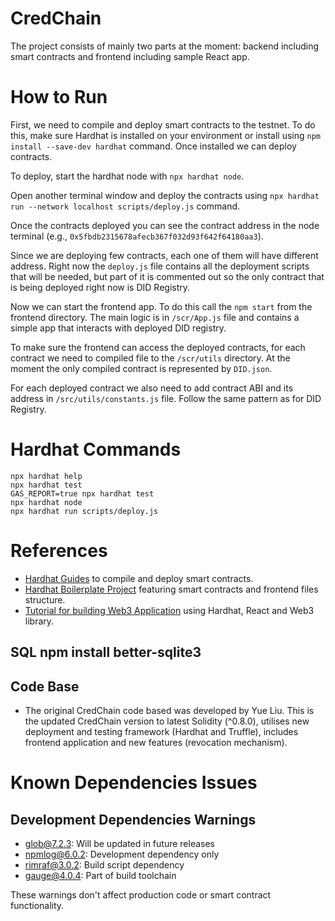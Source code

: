 # CredChain

The project consists of mainly two parts at the moment: backend including smart contracts and frontend including sample React app.

# How to Run

First, we need to compile and deploy smart contracts to the testnet. To do this, make sure Hardhat is installed on your environment or install using `npm install --save-dev hardhat` command. Once installed we can deploy contracts.  

To deploy, start the hardhat node with `npx hardhat node`.  

Open another terminal window and deploy the contracts using `npx hardhat run --network localhost scripts/deploy.js` command.  

Once the contracts deployed you can see the contract address in the node terminal (e.g., `0x5fbdb2315678afecb367f032d93f642f64180aa3`). 

Since we are deploying few contracts, each one of them will have different address. Right now the `deploy.js` file contains all the deployment scripts that will be needed, but part of it is commented out so the only contract that is being deployed right now is DID Registry. 

Now we can start the frontend app. To do this call the `npm start` from the frontend directory. The main logic is in `/scr/App.js` file and contains a simple app that interacts with deployed DID registry.  

To make sure the frontend can access the deployed contracts, for each contract we need to compiled file to the `/scr/utils` directory. At the moment the only compiled contract is represented by `DID.json`.  

For each deployed contract we also need to add contract ABI and its address in `/src/utils/constants.js` file. Follow the same pattern as for DID Registry.  

# Hardhat Commands 

```shell
npx hardhat help
npx hardhat test
GAS_REPORT=true npx hardhat test
npx hardhat node
npx hardhat run scripts/deploy.js
```

# References 
- [Hardhat Guides](https://hardhat.org/hardhat-runner/docs/guides/project-setup) to compile and deploy smart contracts.
- [Hardhat Boilerplate Project](https://hardhat.org/tutorial/boilerplate-project) featuring smart contracts and frontend files structure. 
- [Tutorial for building Web3 Application](https://medium.com/coinmonks/build-a-web-3-application-with-solidity-hardhat-react-and-web3js-61b7ff137885) using Hardhat, React and Web3 library. 

## SQL npm install better-sqlite3

## Code Base 
- The original CredChain code based was developed by Yue Liu. This is the updated CredChain version to latest Solidity (^0.8.0), utilises new deployment and testing framework (Hardhat and Truffle), includes frontend application and new features (revocation mechanism). 



# Known Dependencies Issues

## Development Dependencies Warnings
- glob@7.2.3: Will be updated in future releases
- npmlog@6.0.2: Development dependency only
- rimraf@3.0.2: Build script dependency
- gauge@4.0.4: Part of build toolchain

These warnings don't affect production code or smart contract functionality.